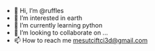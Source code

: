- 👋 Hi, I’m @ruffles
- 👀 I’m interested in earth
- 🌱 I’m currently learning python
- 💞️ I’m looking to collaborate on ...
- 📫 How to reach me mesutciftci3d@gmail.com

<!---
rufflesboi/rufflesboi is a ✨ special ✨ repository because its `README.md` (this file) appears on your GitHub profile.
You can click the Preview link to take a look at your changes.
--->
